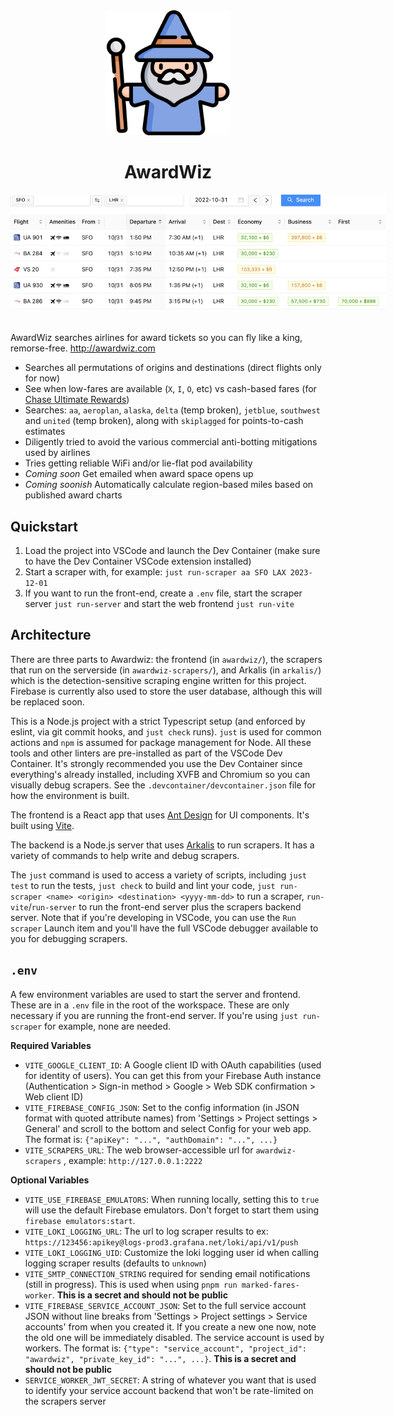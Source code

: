 <div align="center">
  <div><img src="wizard.png" style="width:200px" /></div>
  <div><h1>AwardWiz</h1></div>
  <div><img src="screenshot.png" style="max-width:600px" /></div>
</div>
<br/>

AwardWiz searches airlines for award tickets so you can fly like a king, remorse-free. http://awardwiz.com

- Searches all permutations of origins and destinations (direct flights only for now)
- See when low-fares are available (`X`, `I`, `O`, etc) vs cash-based fares (for [Chase Ultimate Rewards](https://thepointsguy.com/guide/redeeming-chase-ultimate-rewards-maximum-value/))
- Searches: `aa`, `aeroplan`, `alaska`, `delta` (temp broken), `jetblue`, `southwest` and `united` (temp broken), along with `skiplagged` for points-to-cash estimates
- Diligently tried to avoid the various commercial anti-botting mitigations used by airlines
- Tries getting reliable WiFi and/or lie-flat pod availability
- *Coming soon* Get emailed when award space opens up
- *Coming soonish* Automatically calculate region-based miles based on published award charts

## Quickstart

1. Load the project into VSCode and launch the Dev Container (make sure to have the Dev Container VSCode extension installed)
2. Start a scraper with, for example: `just run-scraper aa SFO LAX 2023-12-01`
3. If you want to run the front-end, create a `.env` file, start the scraper server `just run-server` and start the web frontend `just run-vite`

## Architecture

There are three parts to Awardwiz: the frontend (in `awardwiz/`), the scrapers that run on the serverside (in `awardwiz-scrapers/`), and Arkalis (in `arkalis/`) which is the detection-sensitive scraping engine written for this project. Firebase is currently also used to store the user database, although this will be replaced soon.

This is a Node.js project with a strict Typescript setup (and enforced by eslint, via git commit hooks, and `just check` runs). `just` is used for common actions and `npm` is assumed for package management for Node. All these tools and other linters are pre-installed as part of the VSCode Dev Container. It's strongly recommended you use the Dev Container since everything's already installed, including XVFB and Chromium so you can visually debug scrapers. See the `.devcontainer/devcontainer.json` file for how the environment is built.

The frontend is a React app that uses [Ant Design](https://github.com/ant-design/ant-design/) for UI components. It's built using [Vite](https://github.com/vitejs/vite).

The backend is a Node.js server that uses [Arkalis](arkalis/README.md) to run scrapers. It has a variety of commands to help write and debug scrapers.

The `just` command is used to access a variety of scripts, including `just test` to run the tests, `just check` to build and lint your code, `just run-scraper <name> <origin> <destination> <yyyy-mm-dd>` to run a scraper, `run-vite`/`run-server` to run the front-end server plus the scrapers backend server. Note that if you're developing in VSCode, you can use the `Run scraper` Launch item and you'll have the full VSCode debugger available to you for debugging scrapers.

## `.env`

A few environment variables are used to start the server and frontend. These are in a `.env` file in the root of the workspace. These are only necessary if you are running the front-end server. If you're using `just run-scraper` for example, none are needed.

**Required Variables**
- `VITE_GOOGLE_CLIENT_ID`: A Google client ID with OAuth capabilities (used for identity of users). You can get this from your Firebase Auth instance (Authentication > Sign-in method > Google > Web SDK confirmation > Web client ID)
- `VITE_FIREBASE_CONFIG_JSON`: Set to the config information (in JSON format with quoted attribute names) from 'Settings > Project settings > General' and scroll to the bottom and select Config for your web app. The format is: `{"apiKey": "...", "authDomain": "...", ...}`
- `VITE_SCRAPERS_URL`: The web browser-accessible url for `awardwiz-scrapers` , example: `http://127.0.0.1:2222`

**Optional Variables**
- `VITE_USE_FIREBASE_EMULATORS`: When running locally, setting this to `true` will use the default Firebase emulators. Don't forget to start them using `firebase emulators:start`.
- `VITE_LOKI_LOGGING_URL`: The url to log scraper results to ex: `https://123456:apikey@logs-prod3.grafana.net/loki/api/v1/push`
- `VITE_LOKI_LOGGING_UID`: Customize the loki logging user id when calling logging scraper results (defaults to `unknown`)
- `VITE_SMTP_CONNECTION_STRING` required for sending email notifications (still in progress). This is used when using `pnpm run marked-fares-worker`. **This is a secret and should not be public**
- `VITE_FIREBASE_SERVICE_ACCOUNT_JSON`: Set to the full service account JSON without line breaks from 'Settings > Project settings > Service accounts' from when you created it. If you create a new one now, note the old one will be immediately disabled. The service account is used by workers. The format is: `{"type": "service_account", "project_id": "awardwiz", "private_key_id": "...", ...}`. **This is a secret and should not be public**
- `SERVICE_WORKER_JWT_SECRET`: A string of whatever you want that is used to identify your service account backend that won't be rate-limited on the scrapers server

